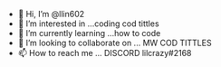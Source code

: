 - 👋 Hi, I’m @llin602
- 👀 I’m interested in ...coding cod tittles
- 🌱 I’m currently learning ...how to code
- 💞️ I’m looking to collaborate on ... MW COD TITTLES
- 📫 How to reach me ... DISCORD lilcrazy#2168

<!---
llin602/llin602 is a ✨ special ✨ repository because its `README.md` (this file) appears on your GitHub profile.
You can click the Preview link to take a look at your changes.
--->
